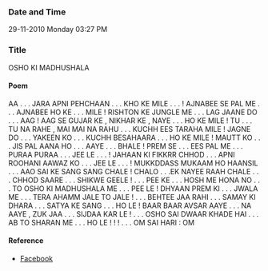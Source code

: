 ### Date and Time

29-11-2010 Monday 03:27 PM

### Title

OSHO KI MADHUSHALA

#### Poem

AA . . . JARA APNI PEHCHAAN . . . KHO KE MILE . . . ! AJNABEE SE PAL ME . . . AJNABEE HO KE . . . MILE  ! RISHTON KE JUNGLE ME . . . LAG JAANE DO . . . AAG ! AAG SE GUJAR KE , NIKHAR KE , NAYE . . . HO KE MILE ! TU . . . TU NA RAHE , MAI MAI NA RAHU . . . KUCHH EES TARAHA MILE ! JAGNE DO . . . YAKEEN KO . . . KUCHH BESAHAARA . . . HO KE MILE ! MAUTT KO . . . JIS PAL AANA HO . . . AAYE . . . BHALE ! PREM SE . . . EES PAL ME . . . PURAA PURAA . . . JEE LE . . . ! JAHAAN KI FIKKRR CHHOD . . . APNI ROOHANI AAWAZ KO . . . JEE LE . . . ! MUKKDDASS MUKAAM HO HAANSIL . . . AAO SAI KE SANG SANG CHALE ! CHALO . . .EK NAYEE RAAH CHALE . . . CHHOD SAARE . . . SHIKWE GEELE ! . . . PEE KE . . . HOSH ME HONA NO . . . TO OSHO KI MADHUSHALA ME . . . PEE LE ! DHYAAN PREM KI . . . JWALA ME . . . TERA AHAMM JALE TO JALE ! . . . BEHTEE JAA RAHI . . . SAMAY KI DHARA . . . SATYA KE SANG . . . HO  LE ! BAAR BAAR AVSAR AAYE . . . NA AAYE , ZUK JAA . . . SIJDAA KAR LE ! . . . OSHO SAI DWAAR KHADE HAI . . . AB TO SHARAN ME . . . HO LE ! ! ! . . . OM SAI HARI : OM

#### Reference

* [Facebook](https://www.facebook.com/share/hsWTCT3kHX1i727B/)
